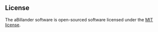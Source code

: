 
## License

The aBillander software is open-sourced software licensed under the [MIT license](https://opensource.org/licenses/MIT).
